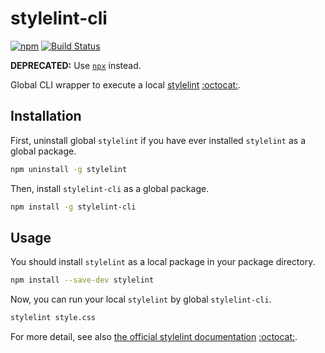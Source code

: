 # stylelint-cli

[![npm][npm-image]][npm-url]
[![Build Status][travis-image]][travis-url]

**DEPRECATED:** Use [`npx`][npx] instead.

Global CLI wrapper to execute a local [stylelint][stylelint-io] [:octocat:][stylelint-github].


## Installation

First, uninstall global `stylelint` if you have ever installed
`stylelint` as a global package.

```sh
npm uninstall -g stylelint
```

Then, install `stylelint-cli` as a global package.

```sh
npm install -g stylelint-cli
```

## Usage

You should install `stylelint` as a local package in your package
directory.

```sh
npm install --save-dev stylelint
```

Now, you can run your local `stylelint` by global `stylelint-cli`.

```sh
stylelint style.css
```

For more detail, see also [the official stylelint documentation][stylelint-io] [:octocat:][stylelint-github].

[npx]: https://blog.npmjs.org/post/162869356040/introducing-npx-an-npm-package-runner

[stylelint-io]: http://stylelint.io
[stylelint-github]: https://github.com/stylelint/stylelint

[npm-image]: https://img.shields.io/npm/v/stylelint-cli.svg
[npm-url]: https://www.npmjs.com/stylelint-cli

[travis-image]: https://travis-ci.org/whizark/stylelint-cli.svg?branch=master
[travis-url]: https://travis-ci.org/whizark/stylelint-cli

